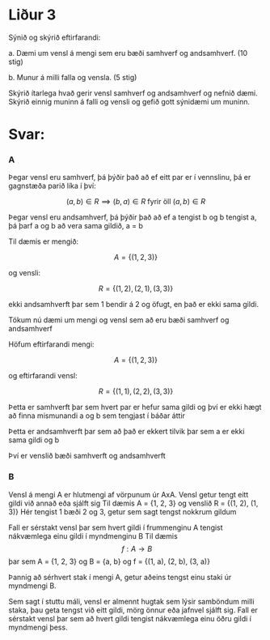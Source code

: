 # Liður 3

Sýnið og skýrið eftirfarandi:

a. Dæmi um vensl á mengi sem eru bæði samhverf og andsamhverf. (10 stig)

b. Munur á milli falla og vensla. (5 stig)

Skýrið ítarlega hvað gerir vensl samhverf og andsamhverf og nefnið dæmi. Skýrið einnig muninn á falli og vensli og gefið gott sýnidæmi um muninn.

# Svar:

### A

Þegar vensl eru samhverf, þá þýðir það að ef eitt par er í vennslinu, þá er gagnstæða parið líka í því:

 $$(a, b) \in R \implies (b, a) \in R \text{ fyrir öll } (a, b) \in R$$

Þegar vensl eru andsamhverf, þá þýðir það að ef a tengist b og b tengist a, þá þarf a og b að vera sama gildið, a = b

 Til dæmis er mengið:
 
 $$A = \{(1, 2, 3)\}$$ 
 
 og vensli:
 
 $$R = \{(1, 2), (2, 1), (3, 3)\}$$

 ekki andsamhverft þar sem 1 bendir á 2 og öfugt, en það er ekki sama gildi. 
 
 Tökum nú dæmi um mengi og vensl sem að eru bæði samhverf og andsamhverf

 Höfum eftirfarandi mengi:

 $$A = \{(1, 2, 3)\}$$

 og eftirfarandi vensl:

 $$R = \{(1, 1), (2, 2), (3, 3)\}$$

 Þetta er samhverft þar sem hvert par er hefur sama gildi og því er ekki hægt að finna mismunandi a og b sem tengjast í báðar áttir

 Þetta er andsamhverft þar sem að það er ekkert tilvik þar sem a er ekki sama gildi og b

 Því er venslið bæði samhverft og andsamhverft

 ### B

Vensl á mengi A er hlutmengi af vörpunum úr AxA. Vensl getur tengt eitt gildi við annað eða sjálft sig
Til dæmis A = \{1, 2, 3\} og venslið R = {(1, 2), (1, 3)}
Hér tengist 1 bæði 2 og 3, getur sem sagt tengst nokkrum gildum

Fall er sérstakt vensl þar sem hvert gildi í frummenginu A tengist nákvæmlega einu gildi í myndmenginu B
Til dæmis $$\ f: A \to B$$ þar sem A = {1, 2, 3} og B = {a, b} og f = {(1, a), (2, b), (3, a)}

Þannig að sérhvert stak í mengi A, getur aðeins tengst einu staki úr myndmengi B.

Sem sagt í stuttu máli, vensl er almennt hugtak sem lýsir samböndum milli staka, þau geta tengst við eitt gildi, mörg önnur eða jafnvel sjálft sig. Fall er sérstakt vensl þar sem að hvert gildi tengist nákvæmlega einu öðru gildi í myndmengi þess.
